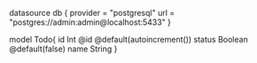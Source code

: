 datasource db {
  provider = "postgresql"
  url      = "postgres://admin:admin@localhost:5433"
}

model Todo{
  id Int @id @default(autoincrement())
  status Boolean @default(false)
  name String
}
